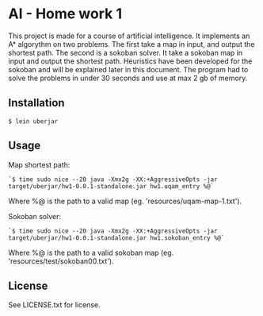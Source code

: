 # AI - Home work 1

This project is made for a course of artificial intelligence. It implements an A* algorythm on two problems. The first take a map in input, and output the shortest path. The second is a sokoban solver. It take a sokoban map in input and output the shortest path. Heuristics have been developed for the sokoban and will be explained later in this document. The program had to solve the problems in under 30 seconds and use at max 2 gb of memory.

## Installation

`$ lein uberjar`

## Usage

Map shortest path:

    `$ time sudo nice --20 java -Xmx2g -XX:+AggressiveOpts -jar target/uberjar/hw1-0.0.1-standalone.jar hw1.uqam_entry %@`

Where %@ is the path to a valid map (eg. 'resources/uqam-map-1.txt').

Sokoban solver:

    `$ time sudo nice --20 java -Xmx2g -XX:+AggressiveOpts -jar target/uberjar/hw1-0.0.1-standalone.jar hw1.sokoban_entry %@`

Where %@ is the path to a valid sokoban map (eg. 'resources/test/sokoban00.txt').

## License

See LICENSE.txt for license.
